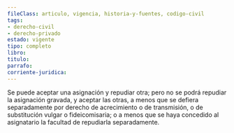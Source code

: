 ```yaml
---
fileClass: articulo, vigencia, historia-y-fuentes, codigo-civil
tags:
- derecho-civil
- derecho-privado
estado: vigente
tipo: completo
libro:
titulo:
parrafo:
corriente-juridica:
---
```

Se puede aceptar una asignación y repudiar otra; pero no se podrá repudiar la asignación gravada, y aceptar las otras, a menos que se defiera separadamente por derecho de acrecimiento o de transmisión, o de substitución vulgar o fideicomisaria; o a menos que se haya concedido al asignatario la facultad de repudiarla separadamente.